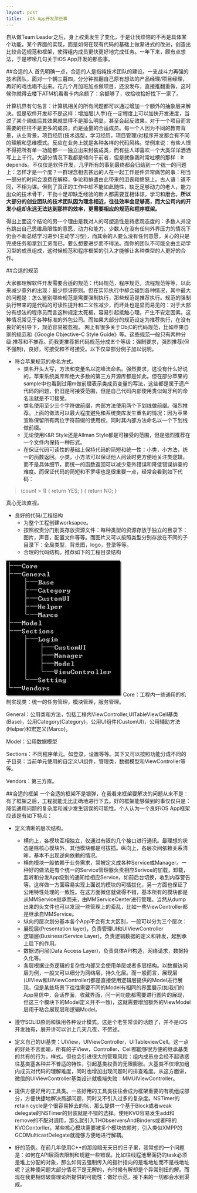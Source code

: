 ```yaml
---
layout: post
title:  iOS App开发那些事
---
```


自从做Team Leader之后，身上权责发生了变化，于是让我烦恼的不再是具体某个功能，某个界面的实现，而是如何在现有代码的基础上做渐进式的改进，创造出比较合适规范和框架，使得组内成员更快更好地完成任务。一年下来，颇有点想法，于是啰嗦几句关于iOS App开发的那些事。

##合适的人
首先明确一点，合适的人是指纯技术团队的建设。一支战斗力再强的技术团队，面对一个朝三暮四，分分钟推翻自己原有想法的产品经理/项目经理，再好的戏也唱不出来。花几个月加班加点做项目，还没发布，直接推翻重做，这时候你就得去楼下ATM机看看卡内余额了：余额够了，收拾收拾好找下一家了。

计算机界有句名言：计算机相关的所有问题都可以通过增加一个额外的抽象层来解决。但是软件开发却不是这样：增加层(人手)在一定程度上可以加快开发进度，当过了某个阈值后其效果就显得不是那么明显，甚至会起反效果。对于一个项目而言需要的往往不是更多的成员，而是适量的合适成员。每一个人因为不同的教育背景，从业背景，项目经历(技术选型，学习经历，项目管理)对程序开发都会有不同的理解和思维模式。反应在业务上就是各种各样的代码风格。举例来说：有些人恨不得把所有单一功能都一一独立出来封装成类，而有些人却喜欢一个大类洋洋洒洒写上上千行。大部分情况下我都是倾向于前者，但是就像我时常吐槽的那样：It depends。不仅仅是软件开发，几乎所有的事到最终都会归结到一个统一的问题上：怎样才是一个度？一群理念相去甚远的人在一起工作是件异常痛苦的事：相当一部分的时间会浪费在解释，争论和排遣由此带来的沮丧和愤怒上。古人语：道不同，不相为谋。但到了真正的工作中却不能如此随性，缺乏足够动力的老人，能力出众的技术骨干，干劲十足却缺乏经验的新人都需要互相体谅，学习和磨合。**所以大部分的创业团队的技术团队因为理念相近，往往效率会足够高，而大公司内的开发小组却永远无法达到那样的效率，更需要相应的规范和程序框架。**

得出上面这个结论的另一个理由是我对人的可塑造性是持悲观态度的：多数人并没有跳出自己思维局限性的意愿，动力和能力。少数人在没有任何外界压力的情况下仍会不断总结学习进步(主动学习型)，而其余的人要么没有任何意愿，关心的只是完成任务和拿到工资而已，要么想要进步而不得法。而你的团队不可能全由主动学习型的成员组成，这时候规范和程序框架的引入才能够让各种类型的人更好的合作。

##合适的规范

大家都理解软件开发需要合适的规范：代码规范，程序规范，流程规范等等，以此来减少意外的出现：最少惊讶原则。但在实际执行中却会碰到各种情况，其中最大的问题是：怎么鉴别哪些规范是需要强制执行，那些规范是推荐执行。规范的强制执行带来的是代码的可读性提升和二义性减少，而坏处也是显而易见的：对于大部分有想法的程序员而言这种规定太死板，容易引起抵触心理，产生不安定因素。这种情况常见于各种标准的外包公司。而如果大部分的规范设定为推荐执行，在没有良好的引导下，规范容易被忽视。
网上有很多关于ObjC的代码规范，比如苹果自家的规范和《Google Objective-C Style Guide》等。这些规范一般只有两种分级:推荐和不推荐。而我更推荐把代码规范分成五个等级：强制要求，强烈推荐(但不强制)，良好，可接受和不可接受。以下仅举部分例子加以说明。

* 符合苹果规范的命名方式。
    * 类名开头大写，方法和变量名以驼峰法命名。强烈要求，这没有什么好说的，苹果系统类库和绝大多数的第三方开源库都是如此。但在部分苹果的sample中也看到过用m做前缀表示类成员变量的写法，这些都是属于遗产代码的问题，仍旧是可接受范围，但是自己代码内部使用类似匈牙利的命名法就是不可接受。
    * 类名使用至少三个字符做前缀，内部方法使用两个下划线做前缀。强烈推荐。上面的做法可以最大程度避免和系统类库发生重名的情况：因为苹果宣称保留所有两位字符前缀的使用权，同时其内部方法命名以一个下划线做前缀。
    *  无论使用K&R Style还是Allman Style都是可接受的范围，但是强烈推荐在一个文件内保持一种形式。
    * 在保证代码可读性的基础上保持代码的简短和统一性：小类，小方法，统一的函数返回。小类，小方法可以保证他人阅读时更方便地关注类逻辑，而不是具体细节，而统一的函数返回可以减少意外错误和降低错误排查的难度。而保证代码的简短和不罗嗦也是很重要一点，经常会看到如下代码：
> (count > 1)
{
    return YES;
}
{
    return NO;
}

真心无法直视。

* 良好的代码/工程结构
    * 为整个工程创建worksapce。
    * 按照权责分门别类存放资源文件：每种类型的资源存放于独立的目录下：图片，声音，配置文件等等。而图片又可以按照类型分别存放在不同的子目录下：全局类型，背景图，logo，登录等等。
    * 合理的代码结构。推荐如下的工程目录结构

![此处输入图片的描述][1]
Core：工程内一些通用的机制实现类：统一的任务管理，模块管理，服务管理。

General：公用类和方法，包括工程内ViewController,UITableViewCell基类(Base)，公用Category(Category)，公用UI组件(CustomUI)，公用辅助方法(Helper)和宏定义(Marco)。

Model：公用数据模型

Sections：不同程序单元。如登录，设置等等。其下又可以按照功能分成不同的子目录：当前单元使用的自定义UI组件，管理类，数据模型和ViewController等等。

Vendors：第三方库。

##合适的框架
一个合适的框架不是银弹，在我看来框架要解决的问题从来不是：有了框架之后，工程就能无比正确地进行下去。好的框架能够做到的事仅仅只是：降低通用问题的复杂度和减少发生错误的可能性。个人认为一个良好iOS App框架应该是有如下特点： 

* 定义清晰的层次结构。
    *   横向上，各模块互相独立，仅通过有限的几个接口进行通讯。最理想的状态是除核心模块外，其他模块都是可拔插。纵向上，各层次间依赖关系清晰，基本不出现逆向依赖的情况。
    *   横向模块一般依赖于业务需求，常被定义成各种Service或Manager。一种好的做法是有个统一的Service管理器负责相应Serivce的加载，卸载，监听和分发App级别的通知给相应Service，如前后台切换，收到内存警告等。这样做一方面容易实现上面说的模块的可插拔化，另一方面也保证了公用特性处理的一致性。在这方面微信就做得不错，基本所有的模块都是从MMService继承而来，由MMServiceCenter进行管理。当然从dump出来的头文件也可以发现一些管理上的紊乱，比如一些ViewController都是继承自MMService。
    * 纵向的层次划分基本各个App不会有太大区别，一般可以分为三个层次：
     * 展现层(Presentation layer)，负责管理UI和UIViewController
     * 逻辑层(Business/Service Layer)，负责逻辑数据的定义和转发，起到承上启下的作用。
     * 数据访问层(Data Access Layer)，负责具体API构造，网络请求，数据持久化等。
     * 各层根据业务逻辑的复杂性内部又会使用单层或者多层结构。以数据访问层为例，一般又可以细分为网络层，持久化层。而一般而言，展现层(UIView和UIViewController)都是直接使用逻辑层提供的Model进行展现，但是某些场景下往往需要不同的Model有相同的界面展示(如我们的App易信中，会话界面，收藏界面，问一问功能都需要进行图片的展现，但这三个模块下的Model定义并不一致)，这就需要增加额外的ViewModel层用于粘合展现层和逻辑Model。
* 遵守SOLID原则和慎用各种设计模式。这是个老生常谈的话题了，并不是iOS开发独有，展开讲可以讲上几天几夜，不赘述。
* 定义自己的UI基类：UIView，UIViewController，UITableviewCell。这一点的好处不言而喻，所有的子View，Controller，Cell都能够很方便的继承基类的共有的行为，样式。但也会引进很大的管理风险：组内成员总会经不起诱惑往基类塞各种并不普适的特性，引起基类权责的无限膨胀。大基类不仅增加组内成员对代码的理解难度，同时也增加出现问题时的排查难度。从这方面讲，微信的UIViewController基类设计就极端失败：MMUIViewController。
* 提供方便好用的工具类。一些好用的工具类往往会成为框架重要的有机组成部分，方便快捷地解决局部问题，同时又不引入过多的复杂度。NSTimer的retain cycle是个很容易掉去的坑，那么提供一个基于Block或者weak delegate的NSTimer的封装就是不错的选择。使用KVO容易发生add和remove的不配对调用，那么就引入THObserversAndBinders或者FB的KVOContorller。某些核心模块需要被多个模块依赖时，引入类似XMPP的GCDMulticastDelegate就能够方便地进行解耦。
* 好的范例。在前几年使用C++的那段暗无天日的日子里，我常想的一个问题是：如何在API层面去限制和规避一些错误。比如往线程池里面扔的task必须是堆上分配的对象，那么如何去强制传入的指针指向的是堆地址而不是栈地址呢？这种傻问题大部分情况下是无解的，有时候有解却是个异常别扭的解。而现在我更相信破窗理论所提供的可能性：做好示范，接下来的一切都会水到渠成。


  [1]: /images/ios_arch.jpg
